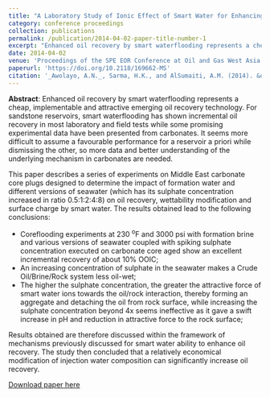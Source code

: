 ```yaml
---
title: "A Laboratory Study of Ionic Effect of Smart Water for Enhancing Oil Recovery in Carbonate Reservoirs"
category: conference proceedings
collection: publications
permalink: /publication/2014-04-02-paper-title-number-1
excerpt: "Enhanced oil recovery by smart waterflooding represents a cheap, implementable and attractive emerging oil recovery technology. For sandstone reservoirs, smart waterflooding has shown incremental oil recovery in most laboratory and field tests while some promising experimental data have been presented from carbonates. It seems more difficult to assume a favourable performance for a reservoir a priori while dismissing the other, so more data and better understanding of the underlying mechanism in carbonates are needed."
date: 2014-04-02
venue: 'Proceedings of the SPE EOR Conference at Oil and Gas West Asia'
paperurl: 'https://doi.org/10.2118/169662-MS'
citation: '_Awolayo, A.N._, Sarma, H.K., and AlSumaiti, A.M. (2014). &quot;A Laboratory Study of Ionic Effect of Smart Water for Enhancing Oil Recovery in Carbonate Reservoirs.&quot; <i>Proceedings of the SPE EOR Conference at Oil and Gas West Asia, Muscat, Oman</i>.'
---
```

**Abstract**: Enhanced oil recovery by smart waterflooding represents a cheap, implementable and attractive emerging oil recovery technology. For sandstone reservoirs, smart waterflooding has shown incremental oil recovery in most laboratory and field tests while some promising experimental data have been presented from carbonates. It seems more difficult to assume a favourable performance for a reservoir a priori while dismissing the other, so more data and better understanding of the underlying mechanism in carbonates are needed.

This paper describes a series of experiments on Middle East carbonate core plugs designed to determine the impact of formation water and different versions of seawater (which has its sulphate concentration increased in ratio 0.5:1:2:4:8) on oil recovery, wettability modification and surface charge by smart water. The results obtained lead to the following conclusions:
* Coreflooding experiments at 230 <sup>o</sup>F and 3000 psi with formation brine and various versions of seawater coupled with spiking sulphate concentration executed on carbonate core aged show an excellent incremental recovery of about 10% OOIC;
* An increasing concentration of sulphate in the seawater makes a Crude Oil/Brine/Rock system less oil-wet;
* The higher the sulphate concentration, the greater the attractive force of smart water ions towards the oil/rock interaction, thereby forming an aggregate and detaching the oil from rock surface, while increasing the sulphate concentration beyond 4x seems ineffective as it gave a swift increase in pH and reduction in attractive force to the rock surface;

Results obtained are therefore discussed within the framework of mechanisms previously discussed for smart water ability to enhance oil recovery. The study then concluded that a relatively economical modification of injection water composition can significantly increase oil recovery.

[Download paper here](https://www.researchgate.net/publication/267458547_A_Laboratory_Study_of_Ionic_Effect_of_Smart_Water_for_Enhancing_Oil_Recovery_in_Carbonate_Reservoirs)

